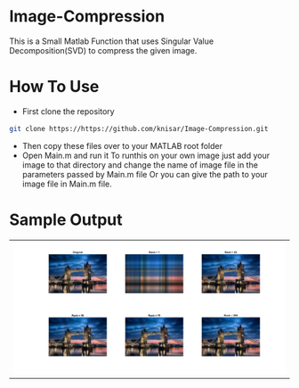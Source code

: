 # Image-Compression

This is a Small Matlab Function that uses Singular Value Decomposition(SVD) to compress the given image.

# How To Use
* First clone the repository
```bash
git clone https://https://github.com/knisar/Image-Compression.git
```
* Then copy these files over to your MATLAB root folder
* Open Main.m and run it
To runthis on your own image just add your image to that directory and change the name of image file in the parameters passed by Main.m file Or you can give the path to your image file in Main.m file.


# Sample Output
<table>
<tr>
<td>
<img src="https://github.com/knisar/Image-Compression/blob/master/Tower_Bridge_After_Compression.jpg">
</td>
